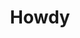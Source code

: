 ---
title: Howdy
layout: splash
root: "true"
header:
  overlay_filter: rgba(0, 70, 70, 0.6)
  overlay_image: /assets/images/banners/dog-spring.jpeg
  caption: "Aww."
  actions:
    - label: "Portfolio"
      url: /portfolio/
    - label: "More Pictures Of My Dog"
      url: /dog/
excerpt: "I'm Paul, a full-stack software engineer with a background in writing and technical communication. Check out my portfolio to see what I've worked on!"
---
